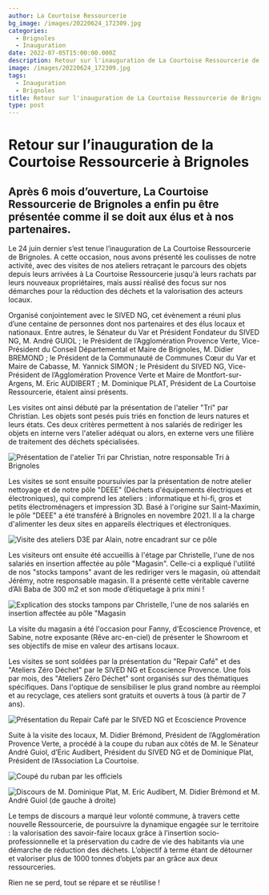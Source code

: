 ```yaml
---
author: La Courtoise Ressourcerie
bg_image: /images/20220624_172309.jpg
categories:
  - Brignoles
  - Inauguration
date: 2022-07-05T15:00:00.000Z
description: Retour sur l'inauguration de La Courtoise Ressourcerie de Brignoles
image: /images/20220624_172309.jpg
tags:
  - Inauguration
  - Brignoles
title: Retour sur l'inauguration de La Courtoise Ressourcerie de Brignoles
type: post
---
```


# Retour sur l’inauguration de la Courtoise Ressourcerie à Brignoles

## Après 6 mois d’ouverture, La Courtoise Ressourcerie de Brignoles a enfin pu être présentée comme il se doit aux élus et à nos partenaires.

Le 24 juin dernier s’est tenue l’inauguration de La Courtoise Ressourcerie de Brignoles. A cette occasion, nous avons présenté les coulisses de notre activité, avec des visites de nos ateliers retraçant le parcours des objets depuis leurs arrivées à La Courtoise Ressourcerie jusqu'à leurs rachats par leurs nouveaux propriétaires, mais aussi réalisé des focus sur nos démarches pour la réduction des déchets et la valorisation des acteurs locaux.

Organisé conjointement avec le SIVED NG, cet évènement a réuni plus d’une centaine de personnes dont nos partenaires et des élus locaux et nationaux. Entre autres, le Sénateur du Var et Président Fondateur du SIVED NG, M. André GUIOL ; le Président de l’Agglomération Provence Verte, Vice-Président du Conseil Départemental et Maire de Brignoles, M. Didier BREMOND ; le Président de la Communauté de Communes Cœur du Var et Maire de Cabasse, M. Yannick SIMON ; le Président du SIVED NG, Vice-Président de l’Agglomération Provence Verte et Maire de Montfort-sur-Argens, M. Eric AUDIBERT ; M. Dominique PLAT, Président de La Courtoise Ressourcerie, étaient ainsi présents.

Les visites ont ainsi débuté par la présentation de l'atelier "Tri" par Christian. Les objets sont pesés puis triés en fonction de leurs natures et leurs états. Ces deux critères permettent à nos salariés de rediriger les objets en interne vers l'atelier adéquat ou alors, en externe vers une filière de traitement des déchets spécialisées.

![Présentation de l'atelier Tri par Christian, notre responsable Tri à Brignoles](/images/20220624_163034.jpg "Visite de l'atelier Tri")

Les visites se sont ensuite poursuivies par la présentation de notre atelier nettoyage et de notre pôle "DEEE" (Déchets d'équipements électriques et électroniques), qui comprend les ateliers : informatique et hi-fi, gros et petits électroménagers et impression 3D. Basé à l'origine sur Saint-Maximin, le pôle "DEEE" a été transféré à Brignoles en novembre 2021. Il a la charge d'alimenter les deux sites en appareils électriques et électroniques.

![Visite des ateliers D3E par Alain, notre encadrant sur ce pôle](/images/20220624_164041.jpg "Visite du pôle D3E")

Les visiteurs ont ensuite été accueillis à l'étage par Christelle, l'une de nos salariés en insertion affectée au pôle "Magasin". Celle-ci a expliqué l'utilité de nos "stocks tampons" avant de les rediriger vers le magasin, où attendait Jérémy, notre responsable magasin. Il a présenté cette véritable caverne d’Ali Baba de 300 m2 et son mode d’étiquetage à prix mini !

![Explication des stocks tampons par Christelle, l'une de nos salariés en insertion affectée au pôle "Magasin](/images/20220624_164923.jpg "Visite d'un stock tampon")

La visite du magasin a été l'occasion pour Fanny, d'Ecoscience Provence, et Sabine, notre exposante (Rêve arc-en-ciel) de présenter le Showroom et ses objectifs de mise en valeur des artisans locaux.

Les visites se sont soldées par la présentation du "Repair Café" et des "Ateliers Zéro Déchet" par le SIVED NG et Ecoscience Provence. Une fois par mois, des "Ateliers Zéro Déchet" sont organisés sur des thématiques spécifiques. Dans l'optique de sensibiliser le plus grand nombre au réemploi et au recyclage, ces ateliers sont gratuits et ouverts à tous (à partir de 7 ans).

![Présentation du Repair Café par le SIVED NG et Ecoscience Provence](/images/20220624_170036.jpg "Visite du repair Café")

Suite à la visite des locaux, M. Didier Brémond, Président de l’Agglomération Provence Verte, a procédé à la coupe du ruban aux côtés de M. le Sénateur André Guiol, d’Eric Audibert, Président du SIVED NG et de Dominique Plat, Président de l’Association La Courtoise.

![Coupé du ruban par les officiels](/images/img_20220624_171458_319.webp "Coupé du ruban par les officiels")

![Discours de M. Dominique Plat, M. Eric Audibert, M. Didier Brémond et M. André Guiol (de gauche à droite)](/images/20220624_172309.jpg "Discours")

Le temps de discours a marqué leur volonté commune, à travers cette nouvelle Ressourcerie, de poursuivre la dynamique engagée sur le territoire : la valorisation des savoir-faire locaux grâce à l’insertion socio-professionnelle et la préservation du cadre de vie des habitants via une démarche de réduction des déchets. L’objectif à terme étant de détourner et valoriser plus de 1000 tonnes d’objets par an grâce aux deux ressourceries.

Rien ne se perd, tout se répare et se réutilise !
